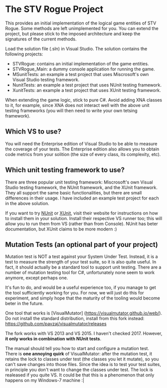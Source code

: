 # The STV Rogue Project

This provides an initial implementation of the logical game entities of STV Rogue.
Some methods are left unimplemented for you. You can extend the project, but
please stick to the imposed architecture and keep the signatures of the current
methods.

Load the solution file (.sln) in Visual Studio. The solution contains the following projects:
   * STVRogue: contains an initial implementation of the game entities.
   * STVRogue_Main: a dummy console application for running the game.
   * MSunitTests: an example a test project that uses Miscrosoft's own Visual Studio testing framework.
   * NunitTests: an example a test project that uses NUnit testing framework.
   * XunitTests: an example a test project that uses XUnit testing framework.
   
When extending the game logic, stick to pure C#. Avoid adding XNA classes to it, for example,
since XNA does not interact well with the above unit testing frameworks (you will then
need to write your own tetsing framework).
   
## Which VS to use?
   
You will need the Enterprise edition of Visual Studio to be able to measure the 
 coverage of your tests. The Enterprise edition also allows you to obtain
 code metrics from your solition (the size of every class, its complexity, etc).

## Which unit testing framework to use?

There are three popular unit testing framework: Miscrosoft's own Visual Studio testing framework,
the NUnit framework, and the XUnit framework. They all support the same basic functionalities,
but there are small differences in their usage. I have included an example test project
for each in the above solution.

If you want to try [NUnit](https://nunit.org/) or [XUnit](https://xunit.github.io/), visit their website for instructions on how to 
 install them in your solution. Install their respective VS runner too; this will allow
 you to run them from VS (rather than from Console). NUnit has beter documentation, but
 XUnit claims to be more modern :)

## Mutation Tests (an optional part of your project)

Mutation test is NOT a test against your System Under Test. Instead, it is
a test to measure the strength of your test suite, so it is also quite useful.
In fact, it should actually be a standard tool to support unit testing.
There are a number of mutation testing tool for C#, unfortunately none
seem to work anymore, except perhaps one.

It's fun to do, and would be a useful experience too, if you manage to get
the tool sufficiently working for you. For now, we will just do this for 
experiment, and simply hope that the maturity of the tooling would become
beter in the future.

One tool that works is [VisualMutator] (https://visualmutator.github.io/web/). Do not
install the standard distribution, install from this fork instead: https://github.com/pavzaj/visualmutator/releases

The fork works with VS 2013 and VS 2015. I haven't checked 2017. However,
**it only works in combination with NUnit tests**.

The manual should tell you how to start and configure a mutation test. There is
**one annoying quirk** of VisualMutator: after the mutation test, it retains the lock
to classes under test (the classes you let it mutate), so you can't save changes into
those files. Since the idea is to test your test suites, in principle you don't
want to change the classes under test. The lock is realeased if you quite VS.
It could be that this is a phenomenon that only happens on my Windows-7 machine :|


 


